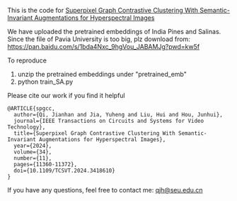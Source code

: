 This is the code for [Superpixel Graph Contrastive Clustering With Semantic-Invariant Augmentations for Hyperspectral Images](https://ieeexplore.ieee.org/document/10570245)

We have uploaded the pretrained embeddings of India Pines and Salinas. Since the file of Pavia University is too big, plz download from: https://pan.baidu.com/s/1bda4Nxc_9hgVou_JABAMJg?pwd=kw5f

To reproduce
1. unzip the pretrained embeddings under "pretrained_emb"
2. python train_SA.py

Please cite our work if you find it helpful
```
@ARTICLE{spgcc,
  author={Qi, Jianhan and Jia, Yuheng and Liu, Hui and Hou, Junhui},
  journal={IEEE Transactions on Circuits and Systems for Video Technology}, 
  title={Superpixel Graph Contrastive Clustering With Semantic-Invariant Augmentations for Hyperspectral Images}, 
  year={2024},
  volume={34},
  number={11},
  pages={11360-11372},
  doi={10.1109/TCSVT.2024.3418610}
}
```

If you have any questions, feel free to contact me: qjh@seu.edu.cn
